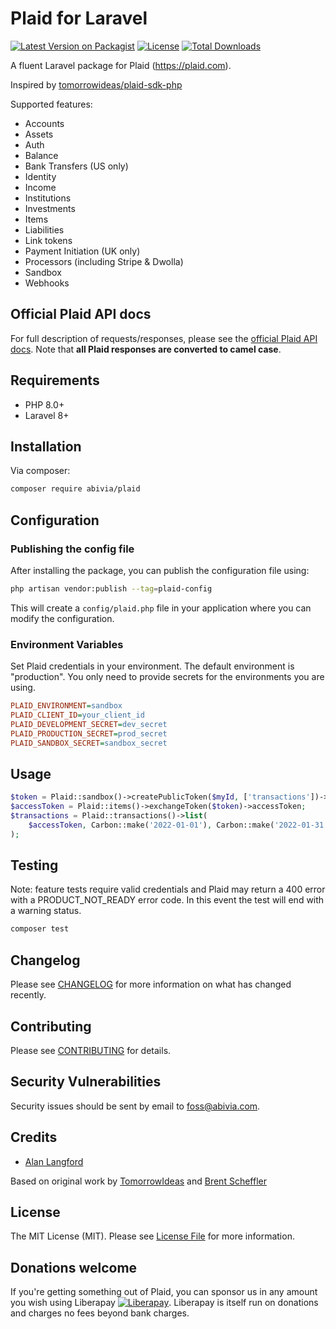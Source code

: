 # Plaid for Laravel

[![Latest Version on Packagist](https://img.shields.io/packagist/v/abivia/plaid.svg?style=flat-square)](https://packagist.org/packages/abivia/plaid)
[![License](https://img.shields.io/github/license/abivia/plaid.svg?style=flat-square)](https://packagist.org/packages/abivia/plaid)
[![Total Downloads](https://img.shields.io/packagist/dt/abivia/plaid.svg?style=flat-square)](https://packagist.org/packages/abivia/plaid)

A fluent Laravel package for Plaid (https://plaid.com).

Inspired by [tomorrowideas/plaid-sdk-php](https://github.com/TomorrowIdeas/plaid-sdk-php)

Supported features:
* Accounts
* Assets
* Auth
* Balance
* Bank Transfers (US only)
* Identity
* Income
* Institutions
* Investments
* Items
* Liabilities
* Link tokens
* Payment Initiation (UK only)
* Processors (including Stripe & Dwolla)
* Sandbox
* Webhooks

## Official Plaid API docs

For full description of requests/responses, please see the
[official Plaid API docs](https://plaid.com/docs/). Note that **all Plaid responses are converted to
camel case**.

## Requirements

* PHP 8.0+
* Laravel 8+

## Installation

Via composer:

```bash
composer require abivia/plaid
```

## Configuration

### Publishing the config file

After installing the package, you can publish the configuration file using:

```bash
php artisan vendor:publish --tag=plaid-config
```

This will create a `config/plaid.php` file in your application where you can modify the configuration.

### Environment Variables

Set Plaid credentials in your environment. The default environment is "production". You only need to
provide secrets for the environments you are using.
```ini
PLAID_ENVIRONMENT=sandbox
PLAID_CLIENT_ID=your_client_id
PLAID_DEVELOPMENT_SECRET=dev_secret
PLAID_PRODUCTION_SECRET=prod_secret
PLAID_SANDBOX_SECRET=sandbox_secret
```

## Usage

```php
$token = Plaid::sandbox()->createPublicToken($myId, ['transactions'])->publicToken;
$accessToken = Plaid::items()->exchangeToken($token)->accessToken;
$transactions = Plaid::transactions()->list(
    $accessToken, Carbon::make('2022-01-01'), Carbon::make('2022-01-31')
);
```

## Testing

Note: feature tests require valid credentials and Plaid may return a 400 error with a
PRODUCT_NOT_READY error code. In this event the test will end with a warning status.

```bash
composer test
```

## Changelog

Please see [CHANGELOG](CHANGELOG.md) for more information on what has changed recently.

## Contributing

Please see [CONTRIBUTING](CONTRIBUTING.md) for details.

## Security Vulnerabilities

Security issues should be sent by email to [foss@abivia.com](mailto:foss@abivia.com).

## Credits

- [Alan Langford](https://github.com/instancezero)

Based on original work by [TomorrowIdeas](https://github.com/TomorrowIdeas) and 
[Brent Scheffler](https://github.com/brentscheffler)

## License

The MIT License (MIT). Please see [License File](LICENSE.md) for more information.

## Donations welcome

If you're getting something out of Plaid, you can sponsor us in any amount you wish using Liberapay
[![Liberapay](https://liberapay.com/assets/widgets/donate.svg)](https://liberapay.com/abivia/donate).
Liberapay is itself run on donations and charges no fees beyond bank charges.
